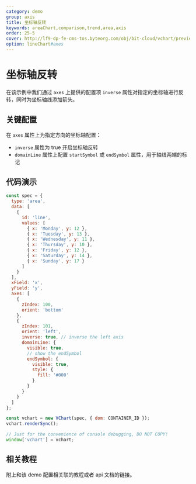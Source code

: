 ```yaml
---
category: demo
group: axis
title: 坐标轴反转
keywords: areaChart,comparison,trend,area,axis
order: 25-5
cover: http://lf9-dp-fe-cms-tos.byteorg.com/obj/bit-cloud/vchart/preview/axis/inverse.png
option: lineChart#axes
---
```


# 坐标轴反转

在该示例中我们通过 `axes` 上提供的配置项 `inverse` 属性对指定的坐标轴进行反转，同时为坐标轴线添加箭头。

## 关键配置

在 `axes` 属性上为指定方向的坐标轴配置：

- `inverse` 属性为 true 开启坐标轴反转
- `domainLine` 属性上配置 `startSymbol` 或 `endSymbol` 属性，用于轴线两端的标记

## 代码演示

```javascript livedemo
const spec = {
  type: 'area',
  data: [
    {
      id: 'line',
      values: [
        { x: 'Monday', y: 12 },
        { x: 'Tuesday', y: 13 },
        { x: 'Wednesday', y: 11 },
        { x: 'Thursday', y: 10 },
        { x: 'Friday', y: 12 },
        { x: 'Saturday', y: 14 },
        { x: 'Sunday', y: 17 }
      ]
    }
  ],
  xField: 'x',
  yField: 'y',
  axes: [
    {
      zIndex: 100,
      orient: 'bottom'
    },
    {
      zIndex: 101,
      orient: 'left',
      inverse: true, // inverse the left axis
      domainLine: {
        visible: true,
        // show the endSymbol
        endSymbol: {
          visible: true,
          style: {
            fill: '#000'
          }
        }
      }
    }
  ]
};

const vchart = new VChart(spec, { dom: CONTAINER_ID });
vchart.renderSync();

// Just for the convenience of console debugging, DO NOT COPY!
window['vchart'] = vchart;
```

## 相关教程

附上和该 demo 配置相关联的教程或者 api 文档的链接。
